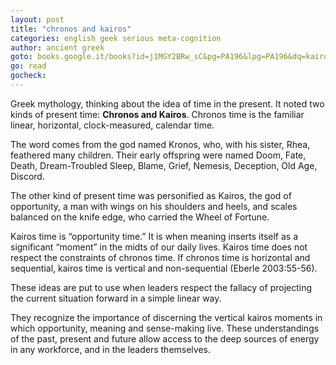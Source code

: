 ```yaml
---
layout: post
title: "chronos and kairos"
categories: english geek serious meta-cognition
author: ancient greek
goto: books.google.it/books?id=j1MGY2BRw_sC&pg=PA196&lpg=PA196&dq=kairos+vertical+time&source=bl&ots=cjF-DPw1vr&sig=6hx_Dv9n0LGUaGG4_i7toanCRFU&hl=en&sa=X&ved=0CDEQ6AEwAmoVChMI4I2Dip29yAIVxGweCh3diwGu#v=onepage&q=kairos%20vertical%20time&f=false
go: read
gocheck:  
---
```

Greek mythology, thinking about the idea of time in the present. It noted two kinds of present time: **Chronos and Kairos**. Chronos time is the familiar linear, horizontal, clock-measured, calendar time.


The word comes from the god named Kronos, who, with his sister, Rhea, feathered many children. Their early offspring were named Doom, Fate, Death, Dream-Troubled Sleep, Blame, Grief, Nemesis, Deception, Old Age, Discord.


The other kind of present time was personified as Kairos, the god of opportunity, a man with wings on his shoulders and heels, and scales balanced on the knife edge, who carried the Wheel of Fortune.

Kairos time is “opportunity time.” It is when meaning inserts itself as a significant  “moment” in the midts of our daily lives. Kairos time does not respect the constraints of chronos time. If chronos time is horizontal and sequential, kairos time is vertical and non-sequential (Eberle 2003:55-56).

These ideas are put to use when leaders respect the fallacy of projecting the current situation forward in a simple linear way.

They recognize the importance of discerning the vertical kairos moments in which opportunity, meaning and sense-making live. These understandings of the past, present and future allow access to the deep sources of energy in any workforce, and in the leaders themselves.
